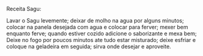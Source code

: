 Receita Sagu:

Lavar o Sagu levemente;
 deixar de molho na agua por alguns minutos;
  colocar na panela desejada com agua e colocar para ferver;
   mexer bem enquanto ferve;
   quando estiver cozido adicione o saborizante e mexa bem;
    Deixe no fogo por poucos minutos ate tudo estar misturado;
     deixe esfriar e coloque na geladeira em seguida;
      sirva onde desejar e aproveite.
